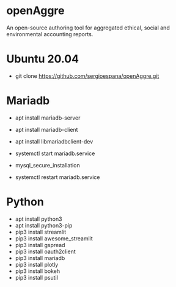 # openAggre
An open-source authoring tool for aggregated ethical, social and environmental accounting reports.

# Ubuntu 20.04
- git clone https://github.com/sergioespana/openAggre.git
# Mariadb
- apt install mariadb-server
- apt install mariadb-client
- apt install libmariadbclient-dev

- systemctl start mariadb.service
- mysql_secure_installation
- systemctl restart mariadb.service
# Python
- apt install python3
- apt install python3-pip
- pip3 install streamlit
- pip3 install awesome_streamlit
- pip3 install gspread
- pip3 install oauth2client
- pip3 install mariadb
- pip3 install plotly
- pip3 install bokeh
- pip3 install psutil
